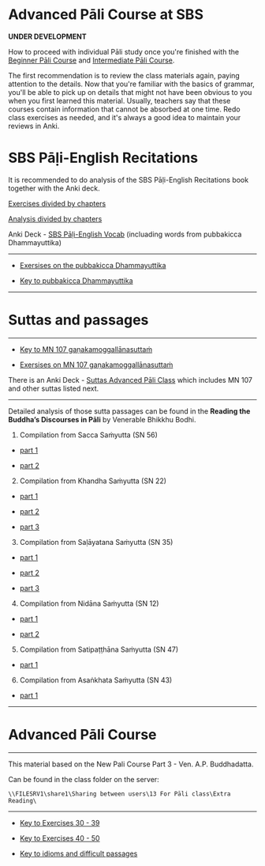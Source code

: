 # **Advanced Pāli Course at SBS**

**UNDER DEVELOPMENT**

How to proceed with individual Pāli study once you're finished with the [Beginner Pāli Course](https://sasanarakkha.github.io/study-tools/pali-class/pali-class.html) and [Intermediate Pāli Course](https://sasanarakkha.github.io/study-tools/pali-class/pali-class-inter.html).

The first recommendation is to review the class materials again, paying attention to the details. Now that you're familiar with the basics of grammar, you'll be able to pick up on details that might not have been obvious to you when you first learned this material. Usually, teachers say that these courses contain information that cannot be absorbed at one time. Redo class exercises as needed, and it's always a good idea to maintain your reviews in Anki.

# **SBS Pāḷi-English Recitations**

It is recommended to do analysis of the SBS Pāḷi-English Recitations book together with the Anki deck.

[Exercises divided by chapters](https://sasanarakkha.github.io/study-tools/pali-class/sbs-per-ex.html)

[Analysis divided by chapters](https://sasanarakkha.github.io/study-tools/sbs-per-analysis.html)

Anki Deck - [SBS Pāḷi-English Vocab](https://sasanarakkha.github.io/study-tools/anki-decks/sbs-pali-english-vocab.html) (incluading words from pubbakicca Dhammayuttika)

---

- [Exersises on the pubbakicca Dhammayuttika](https://docs.google.com/document/d/1QYOPRLT0jDjBrPS5AuqvFo1gn3FJKkYdbNbcq88ibnA/)

- [Key to pubbakicca Dhammayuttika](https://docs.google.com/document/d/1z4B3TELrZlVemxP_gB0ciampFTIOS5hL/)

---

# **Suttas and passages**

---

- [Key to MN 107 gaṇakamoggallānasuttaṁ](https://docs.google.com/document/d/1oW92myGIHzLypzNQGQPa0YeTGDfVq_Aogre8sLTRQuM/)

- [Exersises on MN 107 gaṇakamoggallānasuttaṁ](https://docs.google.com/document/d/1kG7DPHLKYlzYdzEQboyYlGJed1cx7zm1LaVU6Qp5Jro/edit?usp=sharing)

There is an Anki Deck - [Suttas Advanced Pāli Class](https://github.com/sasanarakkha/study-tools/releases/latest/download/suttas-advanced-pali-class.apkg) which includes MN 107 and other suttas listed next.


---

Detailed analysis of those sutta passages can be found in the **Reading the Buddha’s Discourses in Pāli** by Venerable Bhikkhu Bodhi.

1) Compilation from  Sacca Saṁyutta (SN 56)

* [part 1](https://docs.google.com/document/d/1QvmDByxRI4hMT3C8EqrafaGoXC5HA_8kRn730-VtKjY/)

* [part 2](https://docs.google.com/document/d/1npr7IQbpQ3X3GPMEa6arv1qGEOJ1hQTdvxSV_zDj8Ro/)

2) Compilation from  Khandha Saṁyutta (SN 22)

* [part 1](https://docs.google.com/document/d/1Ug89WXCTkP7p_afy0c-D6XIv_8Rg7mGGd9ti3ov7cG8/)

* [part 2](https://docs.google.com/document/d/1O-oQeRvJt0xhauPKk1GAwn6nNbYHPeXOyY41fvPvnoo/)

* [part 3](https://docs.google.com/document/d/1kt-OP0fUHEjR4pmc72ZljK8XD9oirssI1fMvfTvOhKw/)

3) Compilation from  Saḷāyatana Saṁyutta (SN 35)

* [part 1](https://docs.google.com/document/d/1uyOA--pUQlHTzs1GWFQHorXkeVkwBEmJdWmPMBWoBXc/)

* [part 2](https://docs.google.com/document/d/1OAlO5q91aYzVf8UrbmvOvHOni3SAKrAvEoCKrfzVZ0Q/)

* [part 3](https://docs.google.com/document/d/1K6UwT_WEbC0SNXVVfl9aUzd3nPBtKN3k1fRpH2STd2s/)

4) Compilation from  Nidāna Saṁyutta (SN 12)

* [part 1](https://docs.google.com/document/d/1rSgxc6Hg8Pt63nU1fdG8j7QpobBRYbeDEE9KoZ9c6UQ/)

* [part 2](https://docs.google.com/document/d/1mxa0g9gczp2HxXIU8UJSflBnoH9Zr9yFjLs9CgALtJo/)

5) Compilation from  Satipaṭṭhāna Saṁyutta (SN 47)

* [part 1](https://docs.google.com/document/d/1h-Xhkskz1-gchNBDG08QQJ-AqUs-sIimSBnDizvMibQ/)

<!-- * [part 2]() -->

6) Compilation from  Asaṅkhata Saṁyutta (SN 43)

* [part 1](https://docs.google.com/document/d/1yDVS30Mha1T5cQ0-AkDW0_LJ2QhDU-3tdrBq7byKJ5w/)

<!-- * [part 2]() -->

---

# **Advanced Pāli Course**

---

This material based on the New Pali Course Part 3 - Ven. A.P. Buddhadatta.

Can be found in the class folder on the server:

`\\FILESRV1\share1\Sharing between users\13 For Pāli class\Extra Reading\`

---

- [Key to Exercises 30 - 39](https://docs.google.com/document/d/1VoFPr2jqJbQEQgT_UbuhxpzHM_H_mqX3BCy3vMdqiUc/)

- [Key to Exercises 40 - 50](https://docs.google.com/document/d/1c5E1-xA5OEKOC_myMBqVzdcEkoyiqfurAphMLz7JmnQ/)

- [Key to idioms and difficult passages](https://docs.google.com/document/d/18IBPFP0zs3ngEV-Ps5MmiGwaFtuz_2r3AqsZBlksPIQ/)



